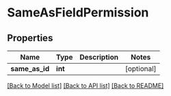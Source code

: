 # SameAsFieldPermission

## Properties
Name | Type | Description | Notes
------------ | ------------- | ------------- | -------------
**same_as_id** | **int** |  | [optional] 

[[Back to Model list]](../README.md#documentation-for-models) [[Back to API list]](../README.md#documentation-for-api-endpoints) [[Back to README]](../README.md)

